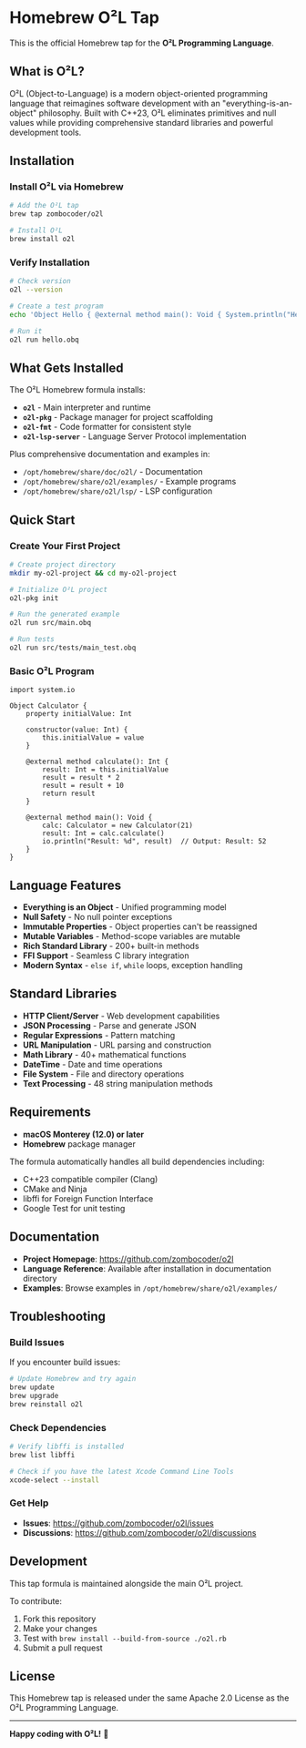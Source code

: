 # Homebrew O²L Tap

This is the official Homebrew tap for the **O²L Programming Language**.

## What is O²L?

O²L (Object-to-Language) is a modern object-oriented programming language that reimagines software development with an "everything-is-an-object" philosophy. Built with C++23, O²L eliminates primitives and null values while providing comprehensive standard libraries and powerful development tools.

## Installation

### Install O²L via Homebrew

```bash
# Add the O²L tap
brew tap zombocoder/o2l

# Install O²L
brew install o2l
```

### Verify Installation

```bash
# Check version
o2l --version

# Create a test program
echo 'Object Hello { @external method main(): Void { System.println("Hello, O²L!") } }' > hello.obq

# Run it
o2l run hello.obq
```

## What Gets Installed

The O²L Homebrew formula installs:

- **`o2l`** - Main interpreter and runtime
- **`o2l-pkg`** - Package manager for project scaffolding
- **`o2l-fmt`** - Code formatter for consistent style
- **`o2l-lsp-server`** - Language Server Protocol implementation

Plus comprehensive documentation and examples in:

- `/opt/homebrew/share/doc/o2l/` - Documentation
- `/opt/homebrew/share/o2l/examples/` - Example programs
- `/opt/homebrew/share/o2l/lsp/` - LSP configuration

## Quick Start

### Create Your First Project

```bash
# Create project directory
mkdir my-o2l-project && cd my-o2l-project

# Initialize O²L project
o2l-pkg init

# Run the generated example
o2l run src/main.obq

# Run tests
o2l run src/tests/main_test.obq
```

### Basic O²L Program

```o2l
import system.io

Object Calculator {
    property initialValue: Int

    constructor(value: Int) {
        this.initialValue = value
    }

    @external method calculate(): Int {
        result: Int = this.initialValue
        result = result * 2
        result = result + 10
        return result
    }

    @external method main(): Void {
        calc: Calculator = new Calculator(21)
        result: Int = calc.calculate()
        io.println("Result: %d", result)  // Output: Result: 52
    }
}
```

## Language Features

- **Everything is an Object** - Unified programming model
- **Null Safety** - No null pointer exceptions
- **Immutable Properties** - Object properties can't be reassigned
- **Mutable Variables** - Method-scope variables are mutable
- **Rich Standard Library** - 200+ built-in methods
- **FFI Support** - Seamless C library integration
- **Modern Syntax** - `else if`, `while` loops, exception handling

## Standard Libraries

- **HTTP Client/Server** - Web development capabilities
- **JSON Processing** - Parse and generate JSON
- **Regular Expressions** - Pattern matching
- **URL Manipulation** - URL parsing and construction
- **Math Library** - 40+ mathematical functions
- **DateTime** - Date and time operations
- **File System** - File and directory operations
- **Text Processing** - 48 string manipulation methods

## Requirements

- **macOS Monterey (12.0) or later**
- **Homebrew** package manager

The formula automatically handles all build dependencies including:

- C++23 compatible compiler (Clang)
- CMake and Ninja
- libffi for Foreign Function Interface
- Google Test for unit testing

## Documentation

- **Project Homepage**: https://github.com/zombocoder/o2l
- **Language Reference**: Available after installation in documentation directory
- **Examples**: Browse examples in `/opt/homebrew/share/o2l/examples/`

## Troubleshooting

### Build Issues

If you encounter build issues:

```bash
# Update Homebrew and try again
brew update
brew upgrade
brew reinstall o2l
```

### Check Dependencies

```bash
# Verify libffi is installed
brew list libffi

# Check if you have the latest Xcode Command Line Tools
xcode-select --install
```

### Get Help

- **Issues**: https://github.com/zombocoder/o2l/issues
- **Discussions**: https://github.com/zombocoder/o2l/discussions

## Development

This tap formula is maintained alongside the main O²L project.

To contribute:

1. Fork this repository
2. Make your changes
3. Test with `brew install --build-from-source ./o2l.rb`
4. Submit a pull request

## License

This Homebrew tap is released under the same Apache 2.0 License as the O²L Programming Language.

---

**Happy coding with O²L!** 🚀

